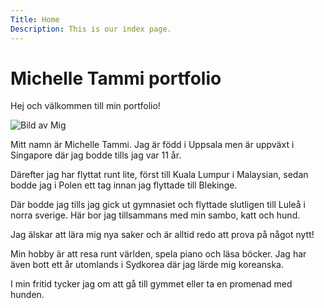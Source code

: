 ```yaml
---
Title: Home
Description: This is our index page.
---
```


Michelle Tammi portfolio
==========================

Hej och välkommen till min portfolio!

![Bild av Mig](%assets_url%/img/michelle.jpg)

Mitt namn är Michelle Tammi. Jag är född i Uppsala men är uppväxt i Singapore där jag bodde tills jag var 11 år.

Därefter jag har flyttat runt lite, först till Kuala Lumpur i Malaysian, sedan bodde jag i Polen ett tag innan jag flyttade till Blekinge.

Där bodde jag tills jag gick ut gymnasiet och flyttade slutligen till Luleå i norra sverige. Här bor jag tillsammans med min sambo, katt och hund.

Jag älskar att lära mig nya saker och är alltid redo att prova på något nytt!

Min hobby är att resa runt världen, spela piano och läsa böcker. Jag har även bott ett år utomlands i Sydkorea där jag lärde mig koreanska.

I min fritid tycker jag om att gå till gymmet eller ta en promenad med hunden.
